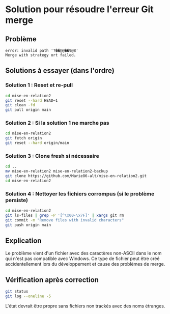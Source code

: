 # Solution pour résoudre l'erreur Git merge

## Problème
```
error: invalid path '?��@@��9@8'
Merge with strategy ort failed.
```

## Solutions à essayer (dans l'ordre)

### Solution 1 : Reset et re-pull
```bash
cd mise-en-relation2
git reset --hard HEAD~1
git clean -fd
git pull origin main
```

### Solution 2 : Si la solution 1 ne marche pas
```bash
cd mise-en-relation2
git fetch origin
git reset --hard origin/main
```

### Solution 3 : Clone fresh si nécessaire
```bash
cd ..
mv mise-en-relation2 mise-en-relation2-backup
git clone https://github.com/Marie86-alt/mise-en-relation2.git
cd mise-en-relation2
```

### Solution 4 : Nettoyer les fichiers corrompus (si le problème persiste)
```bash
cd mise-en-relation2
git ls-files | grep -P '[^\x00-\x7F]' | xargs git rm
git commit -m "Remove files with invalid characters"
git push origin main
```

## Explication
Le problème vient d'un fichier avec des caractères non-ASCII dans le nom qui n'est pas compatible avec Windows. Ce type de fichier peut être créé accidentellement lors du développement et cause des problèmes de merge.

## Vérification après correction
```bash
git status
git log --oneline -5
```

L'état devrait être propre sans fichiers non trackés avec des noms étranges.